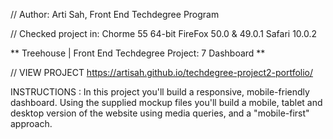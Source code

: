 // Author: Arti Sah, Front End Techdegree Program

// Checked project in: Chorme 55 64-bit FireFox 50.0 & 49.0.1 Safari 10.0.2

** Treehouse | Front End Techdegree Project: 7 Dashboard **

// VIEW PROJECT https://artisah.github.io/techdegree-project2-portfolio/

INSTRUCTIONS : In this project you'll build a responsive, mobile-friendly dashboard. Using the supplied mockup files you'll build a mobile, tablet and desktop version of the website using media queries, and a "mobile-first" approach.
